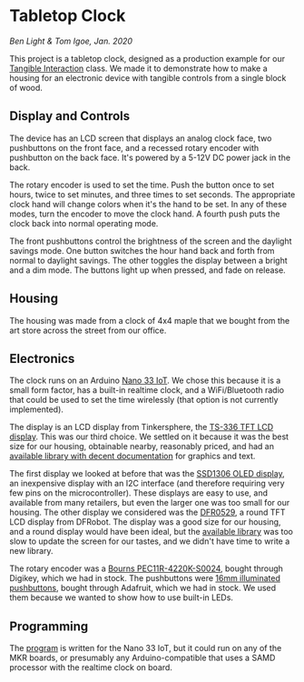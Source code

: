 # Tabletop Clock

_Ben Light & Tom Igoe, Jan. 2020_

This project is a tabletop clock, designed as a production example for our [Tangible Interaction](https://itp.nyu.edu/classes/tangible-interaction) class. We made it to demonstrate how to make a housing for an electronic device with tangible controls from a single block of wood. 

## Display and Controls
The device has an LCD screen that displays an analog clock face, two pushbuttons on the front face, and a recessed rotary encoder with pushbutton on the back face. It's powered by a 5-12V DC power jack in the back. 

The rotary encoder is used to set the time. Push the button once to set hours, twice to set minutes, and three times to set seconds. The appropriate clock hand will change colors when it's the hand to be set. In any of these modes, turn the encoder to move the clock hand. A fourth push puts the clock back into normal operating mode. 

The front pushbuttons control the brightness of the screen and the daylight savings mode. One button switches the hour hand back and forth from normal to daylight savings. The other toggles the display between a bright and a dim mode. The buttons light up when pressed, and fade on release.

## Housing
The housing was made from a clock of 4x4 maple that we bought from the art store across the street from our office. 

## Electronics
The clock runs on an Arduino [Nano 33 IoT](https://store.arduino.cc/usa/nano-33-iot). We chose this because it is a small form factor, has a built-in realtime clock, and a WiFi/Bluetooth radio that could be used to set the time wirelessly (that option is not currently implemented). 

The display is an LCD display from Tinkersphere, the [TS-336 TFT LCD display](https://tinkersphere.com/arduino-compatible-components/336-tft-lcd-display-22-arduino-compatible.html). This was our third choice. We settled on it because it was the best size for our housing, obtainable nearby, reasonably priced, and had an [available library with decent documentation](https://github.com/Nkawu/TFT_22_ILI9225) for graphics and text. 

The first display we looked at before that was the [SSD1306 OLED display](https://www.amazon.com/SSD1306/s?k=SSD1306), an inexpensive display with an I2C interface (and therefore requiring very few pins on the microcontroller). These displays are easy to use, and available from many retailers, but even the larger one was too small for our housing. The other display we considered was the [DFR0529](https://www.dfrobot.com/product-1794.html?search=DFR0529&description=true), a round TFT LCD display from DFRobot. The display was a good size for our housing, and a round display would have been ideal, but the [available library](https://github.com/DFRobot/DFRobot_ST7687S) was too slow to update the screen for our tastes, and we didn't have time to write a new library.

The rotary encoder was a [Bourns PEC11R-4220K-S0024](https://www.digikey.com/products/en?keywords=PEC11R-4220K-S0024-ND), bought through Digikey, which we had in stock. The pushbuttons were [16mm illuminated pushbuttons](https://www.adafruit.com/product/1477), bought through Adafruit, which we had in stock. We used them because we wanted to show how to use built-in LEDs.

## Programming

The [program](TabletopClock001) is written for the Nano 33 IoT, but it could run on any of the MKR boards, or presumably any Arduino-compatible that uses a SAMD processor with the realtime clock on board.